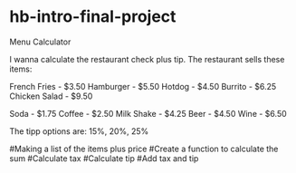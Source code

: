 # hb-intro-final-project
Menu Calculator

I wanna calculate the restaurant check plus tip. The restaurant sells these items:


French Fries - $3.50
Hamburger - $5.50
Hotdog - $4.50
Burrito - $6.25
Chicken Salad - $9.50

Soda - $1.75
Coffee - $2.50
Milk Shake - $4.25
Beer - $4.50
Wine - $6.50


The tipp options are: 15%, 20%, 25%

#Making a list of the items plus price
#Create a function to calculate the sum
#Calculate tax
#Calculate tip
#Add tax and tip
